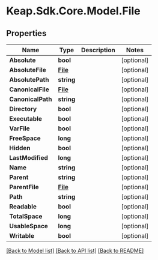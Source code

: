 # Keap.Sdk.Core.Model.File

## Properties

Name | Type | Description | Notes
------------ | ------------- | ------------- | -------------
**Absolute** | **bool** |  | [optional] 
**AbsoluteFile** | [**File**](File.md) |  | [optional] 
**AbsolutePath** | **string** |  | [optional] 
**CanonicalFile** | [**File**](File.md) |  | [optional] 
**CanonicalPath** | **string** |  | [optional] 
**Directory** | **bool** |  | [optional] 
**Executable** | **bool** |  | [optional] 
**VarFile** | **bool** |  | [optional] 
**FreeSpace** | **long** |  | [optional] 
**Hidden** | **bool** |  | [optional] 
**LastModified** | **long** |  | [optional] 
**Name** | **string** |  | [optional] 
**Parent** | **string** |  | [optional] 
**ParentFile** | [**File**](File.md) |  | [optional] 
**Path** | **string** |  | [optional] 
**Readable** | **bool** |  | [optional] 
**TotalSpace** | **long** |  | [optional] 
**UsableSpace** | **long** |  | [optional] 
**Writable** | **bool** |  | [optional] 

[[Back to Model list]](../README.md#documentation-for-models) [[Back to API list]](../README.md#documentation-for-api-endpoints) [[Back to README]](../README.md)

